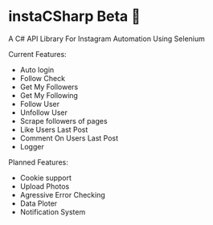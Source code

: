 # instaCSharp Beta 📸
A C# API Library For Instagram Automation Using Selenium

Current Features:
  - Auto login
  - Follow Check
  - Get My Followers
  - Get My Following
  - Follow User
  - Unfollow User
  - Scrape followers of pages
  - Like Users Last Post 
  - Comment On Users Last Post
  - Logger
  
Planned Features:
  - Cookie support
  - Upload Photos
  - Agressive Error Checking
  - Data Ploter
  - Notification System

